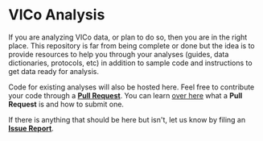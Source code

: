 VICo Analysis
=============

If you are analyzing VICo data, or plan to do so, then you are in the right
place. This repository is far from being complete or done but the idea is to
provide resources to help you through your analyses (guides, data
dictionaries, protocols, etc) in addition to sample code and instructions to
get data ready for analysis.

Code for existing analyses will also be hosted here. Feel free to contribute
your code through a [**Pull Request**][new-pull-request]. You can learn [over
here][learn-pull-request] what a **Pull Request** is and how to submit one.

If there is anything that should be here but isn't, let us know by filing an
[**Issue Report**][new-issue].



[new-pull-request]: https://github.com/ces-peie/vico-analysis/compare
[learn-pull-request]: https://help.github.com/articles/about-pull-requests/
[new-issue]: https://github.com/ces-peie/vico-analysis/issues/new
